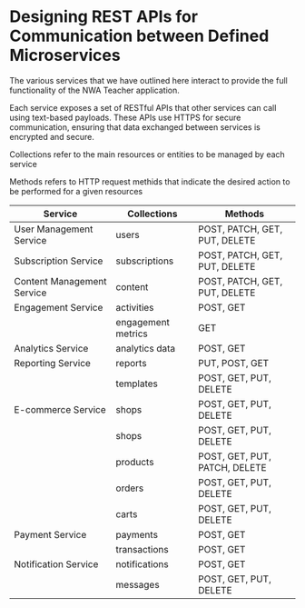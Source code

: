 # Designing REST APIs for Communication between Defined Microservices

The various services that we have outlined here interact to provide the full functionality of 
the NWA Teacher application.

Each service exposes a set of RESTful APIs that other services can call using text-based payloads. These APIs use HTTPS for secure communication, ensuring that data exchanged between services is encrypted and secure.

Collections refer to the main resources or entities to be managed by each service

Methods refers to HTTP request methids that indicate the desired action to be performed for a given resources

| Service | Collections | Methods |
| ------------ | ----------- | ------- |
| User Management Service | users | POST, PATCH, GET, PUT, DELETE |
| Subscription Service | subscriptions | POST, PATCH, GET, PUT, DELETE |
| Content Management Service | content | POST, PATCH, GET, PUT, DELETE |
| Engagement Service | activities | POST, GET |
| | engagement metrics | GET |
| Analytics Service | analytics data | POST, GET |
| Reporting Service | reports | PUT, POST, GET |
| | templates | POST, GET, PUT, DELETE |
| E-commerce Service | shops | POST, GET, PUT, DELETE |
| | shops | POST, GET, PUT, DELETE |
| | products | POST, GET, PUT, PATCH, DELETE |
| | orders | POST, GET, PUT, DELETE |
| | carts | POST, GET, PUT, DELETE |
| Payment Service | payments | POST, GET |
| | transactions | POST, GET |
| Notification Service | notifications | POST, GET |
| | messages | POST, GET, PUT, DELETE |


